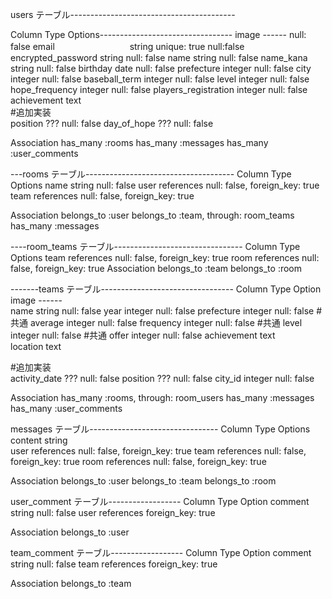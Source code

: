 users テーブル-----------------------------------------

Column	Type	Options---------------------------------
image	                ------  null: false
email	　　　　　　　　   string	 unique: true null:false
encrypted_password	  string	null: false
name	                string	null: false
name_kana	            string	null: false
birthday	            date	  null: false
prefecture	          integer	null: false
city	                integer	null: false
baseball_term	        integer	null: false
level	                integer	null: false
hope_frequency	      integer	null: false
players_registration	integer	null: false
achievement	          text	
#追加実装		
position	???	null: false
day_of_hope	???	null: false

Association
has_many :rooms
has_many :messages
has_many :user_comments

---rooms テーブル-------------------------------------
Column	    Type	      Options
name	      string	    null: false
user	      references	null: false, foreign_key: true
team	      references	null: false, foreign_key: true

Association
belongs_to :user
belongs_to :team, through: room_teams
has_many   :messages

----room_teams テーブル--------------------------------
Column	Type	      Options
team	  references	null: false, foreign_key: true
room	  references	null: false, foreign_key: true
Association
belongs_to :team
belongs_to :room

-------teams テーブル---------------------------------
Column	          Type	Option
image	            ------	
name	            string	null: false
year	            integer	null: false
prefecture  	    integer	null: false #共通
average   	      integer	null: false 
frequency	        integer	null: false #共通
level     	      integer	null: false #共通
offer         	  integer	null: false
achievement	      text	
location	        text	

#追加実装		
activity_date	    ???	    null: false
position	        ???	    null: false
city_id	          integer	null: false

Association
has_many :rooms, through: room_users
has_many :messages
has_many :user_comments


messages テーブル--------------------------------
Column	Type	      Options
content	string	
user	  references	null: false, foreign_key: true
team	  references	null: false, foreign_key: true
room	  references	null: false, foreign_key: true

Association
belongs_to :user
belongs_to :team
belongs_to :room


user_comment テーブル------------------
Column	  Type	      Option
comment	  string	    null: false
user	    references	foreign_key: true

Association
belongs_to :user

team_comment テーブル------------------
Column	Type	      Option
comment	string	    null: false
team	  references	foreign_key: true

Association
belongs_to :team